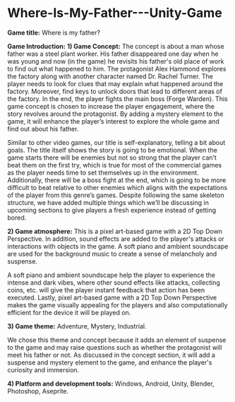 # Where-Is-My-Father---Unity-Game

**Game title:** Where is my father?


**Game Introduction:**
**1) Game Concept:** The concept is about a man whose father was a steel plant worker. His father disappeared one day when he was young and now (in the game) he revisits his father's old place of work to find out what happened to him. The protagonist Alex Hammond explores the factory along with another character named Dr. Rachel Turner. The player needs to look for clues that may explain what happened around the factory. Moreover, find keys to unlock doors that lead to different areas of the factory. In the end, the player fights the main boss (Forge Warden).
This game concept is chosen to increase the player engagement, where the story revolves around the protagonist. By adding a mystery element to the game, it will enhance the player’s interest to explore the whole game and find out about his father. 

Similar to other video games, our title is self-explanatory, telling a bit about goals. The title itself shows the story is going to be emotional. When the game starts there will be enemies but not so strong that the player can’t beat them on the first try, which is true for most of the commercial games as the player needs time to set themselves up in the environment. Additionally, there will be a boss fight at the end, which is going to be more difficult to beat relative to other enemies which aligns with the expectations of the player from this genre’s games. Despite following the same skeleton structure, we have added multiple things which we’ll be discussing in upcoming sections to give players a fresh experience instead of getting bored.

**2) Game atmosphere:** This is a pixel art-based game with a 2D Top Down Perspective. In addition, sound effects are added to the player's attacks or interactions with objects in the game. A soft piano and ambient soundscape are used for the background music to create a sense of melancholy and suspense.

A soft piano and ambient soundscape help the player to experience the intense and dark vibes, where other sound effects like attacks, collecting coins, etc. will give the player instant feedback that action has been executed. Lastly, pixel art-based game with a 2D Top Down Perspective makes the game visually appealing for the players and also computationally efficient for the device it will be played on.

**3) Game theme:** Adventure, Mystery, Industrial.

We chose this theme and concept because it adds an element of suspense to the game and may raise questions such as whether the protagonist will meet his father or not. As discussed in the concept section, it will add a suspense and mystery element to the game, and enhance the player's curiosity and immersion.

**4) Platform and development tools:** Windows, Android, Unity, Blender, Photoshop, Aseprite.


